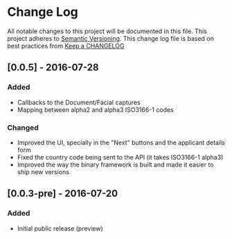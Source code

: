 # Change Log
All notable changes to this project will be documented in this file.
This project adheres to [Semantic Versioning](http://semver.org/).
This change log file is based on best practices from [Keep a CHANGELOG](http://keepachangelog.com/)

## [0.0.5] - 2016-07-28
### Added
- Callbacks to the Document/Facial captures
- Mapping between alpha2 and alpha3 ISO3166-1 codes

### Changed
- Improved the UI, specially in the "Next" buttons and the applicant details form
- Fixed the country code being sent to the API (it takes ISO3166-1 alpha3)
- Improved the way the binary framework is built and made it easier to ship new versions

## [0.0.3-pre] - 2016-07-20
### Added
- Initial public release (preview)
